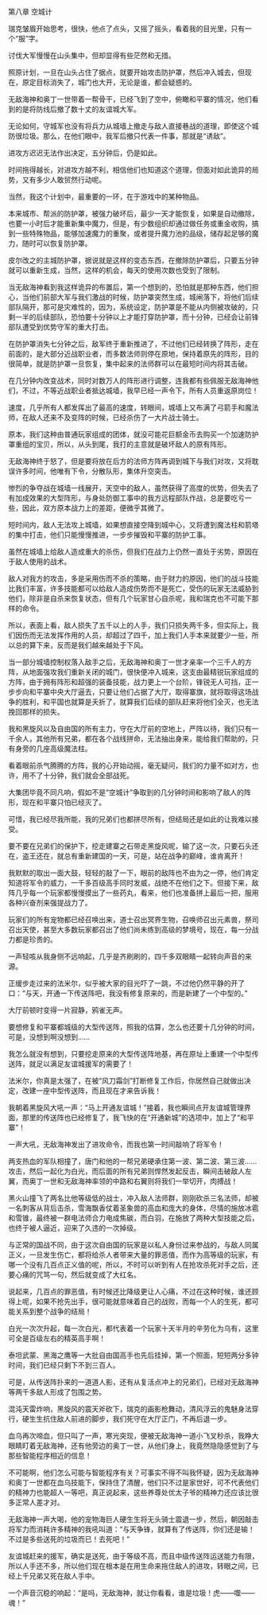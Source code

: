 第八章 空城计


瑞克皱眉开始思考，很快，他点了点头，又摇了摇头，看着我的目光里，只有一个“服”字。

讨伐大军慢慢在山头集中，但却显得有些茫然和无措。

照原计划，一旦在山头占住了据点，就要开始攻击防护罩，然后冲入城去，但现在，原定目标消失了，城门也大开，无论是谁，都会疑惑的。

无敌海神和奥丁一世带着一帮骨干，已经飞到了空中，俯瞰和平寨的情况，他们看到的是将防线后撤了数十丈的友谊城大军。

无论如何，守城军也没有将兵力从城墙上撤走与敌人直接巷战的道理，即使这个城防很垃圾。那么，在他们眼中，我军后撤只代表一件事，那就是“诱敌”。

进攻方迟迟无法作出决定，五分钟后，仍是如此。

时间拖得越长，对进攻方越不利，相信他们也知道这个道理，但面对如此诡异的局势，又有多少人敢贸然行动呢。

当然，我这个计划中，最重要的一环，在于游戏中的某种物品。

本来城市、帮派的防护罩，被强力破坏后，最少一天才能恢复，如果是自动撤除，也要一小时后才能重新集中魔力，但是，有少数组织却通过做任务或重金收购，搞到一些特殊物品，能够加速魔力的重聚，或者提升魔力池的品级，储存起足够的魔力，随时可以恢复防护罩。

皮尔改之的主城防护罩，据说就是这样的变态东西，在撤除防护罩后，只要五分钟就可以重新生成，当然，这样的机会，每天的使用次数也受到了限制。

当无敌海神看到我这样诡异的布置后，第一个想到的，恐怕就是那种东西，他们担心，当他们前部大军与我们激战的时候，防护罩突然生成，城闸落下，将他们后续部队隔开，那可是灾难性的，因为，系统设定，防护罩是不能从内侧被攻破的，只剩一半的后续部队，恐怕要十分钟以上才能打穿防护罩，而十分钟，已经会让前锋部队遭受到优势守军的重大打击。

在防护罩消失七分钟之后，敌军终于重新推进了，不过他们已经转换了阵形，走在前面的，是大部分近战职业者，而多数法师则停在原地，保持着原先的阵形，目的很简单，就是防护罩一旦恢复，集中起来的法师群可以在最短时间内将其击破。

在几分钟内改变战术，同时对数万人的阵形进行调整，连我都有些佩服无敌海神他们，不过，不等近战职业者抵达城墙，我早已经一声令下，所有人员重返原岗位！

速度，几乎所有人都发挥出了最高的速度，转眼间，城墙上又布满了弓箭手和魔法师，在敌人还来不及变阵的时候，已经杀伤了一大片战士骑士。

原本，我们这种由普通玩家组成的团体，就没可能花巨额金币去购买一个加速防护罩重组的宝贝，所以，从头到尾，我打的主意就是破坏敌人的原有阵形。

无敌海神终于怒了，但是要将放在后方的法师方阵再调到城下与我们对攻，又将耽误许多时间，他唯有下令，分散队形，集体升空突击。

惨烈的争夺战在城墙一线展开，天空中的敌人，虽然获得了高度的优势，但失去了有加成效果的大型阵形，与身处防御工事中的我方远程部队作战，总是要吃亏一些，因此，双方原本战力上的差距，便微乎其微了。

短时间内，敌人无法攻上城墙，如果想直接空降到城中心，又将遭到魔法柱和箭塔的集中打击，他们只能慢慢推进，一步步摧毁和平寨的防护工事。

虽然在城墙上给敌人造成重大的杀伤，但我们在战力上仍然一直处于劣势，原因在于敌人使用的战术。

敌人对我方的攻击，多是采用伤而不杀的策略，由于财力的原因，他们的战斗技能比我们丰富，许多技能都可以给敌人造成伤势而不是死亡，受伤的玩家无法威胁到他们，除非是自杀来恢复状态，但有几个玩家甘心自杀呢，我和瑞克也不可能下那样的命令。

所以，表面上看，敌人损失了五千以上的人手，我们只损失两千多，但实际上，我们因伤而无法发挥作用的人员，却超过了四千，加上我们人手本来就要少一些，所以总的算下来，反而是我们越来越处于下风。

当一部分城墙控制权落入敌手之后，无敌海神和奥丁一世才亲率一个三千人的方阵，从地面强攻我们重新关闭的城门，很快便冲入城来，这支由最精锐玩家组成的方阵，由于拥有阵形和超强的装备技能，战力更上一个台阶，锋锐无人可挡，正一步步向和平寨中央大厅逼去，只要让他们占据了大厅，取得寨旗，就将取得这场战争的胜利，和平国也就算是夭折了，就算我们后续的部队赶来将他们全灭，也无法挽回那样的损失。

我和黑旋风以及自由国的所有主力，守在大厅前的空地上，严阵以待，我们只有一千余人，其他所有兄弟，都在各个战线拼命，无法抽出身来，能给我们帮助的，只有身旁的几座高级魔法柱。

看着眼前杀气腾腾的方阵，我的心开始动摇，毫无疑问，我们的力量不如对方，也许，用不了十分钟，我们就会全部战死。

大集团毕竟不同凡响，假如不是“空城计”争取到的几分钟时间和影响了敌人的阵形，现在和平寨只怕已经灭了。

可惜，我已经尽我所能，我的兄弟们也都拼尽所有，但结局还是如此的让我难以接受。

要不要在兄弟们的保护下，挖走建寨之石带走黑旋风呢，输了这一次，只要石头还在，盗王还在，就总有重新建国的一天，可是，站在战争的巅峰，谁肯离开！

我默默的取出一面大鼓，轻轻的敲了一下，眼前的敌阵也不由为之一停，他们肯定知道将军令的威力，一千多百级高手同时发威，战绝不在他们之下。但接下来，敌阵几乎每一个玩家都慢慢摸出了一些药丸，看来，他们也准备拼上最后一把，服用各种兴奋剂来强提战力了。

玩家们的所有宠物都已经召唤出来，道士召出冥界生物，召唤师召出元素兽，祭司召出天使，甚至大多数玩家都召出了他们尚未练到高级的梦境号，现在，每一分战力都是珍贵的。

一声轻咳从我身侧不远响起，几乎是齐刷刷的，四千多双眼睛一起转向声音的来源。

正缓步走过来的法米尔，似乎被大家的目光吓了一跳，不过他仍然平静的开了口：“与天，开通一下传送阵吧，我没有修复原来的，而是新建了一个中型的。”

大厅前顿时变得一片寂静，鸦雀无声。

要想修复和平寨都城级的大型传送阵，照我的估算，怎么也还要十几分钟的时间，可是，没想到啊没想到……

我怎么就没有想到，只要挖走原来的大型传送阵地基，再在原址上重建一个中型传送阵，就足以满足友谊城援军的需要了！

法米尔，你真是太强了，在被“风刀霜剑”打断修复工作后，你居然自己就做出决定，改建一座中型传送阵，而且现在才来告诉我！

我朝着黑旋风大吼一声：“马上开通友谊城！”接着，我也瞬间点开友谊城管理界面，那里的传送阵也已经修复了，我飞快的在“开通新城”的选项中，加上了“和平寨”！

一声大吼，无敌海神发出了进攻命令，而我也第一时间敲响了将军令！

两支热血的军队相撞了，唐门和他的一帮兄弟硬承住第一波、第二波、第三波……攻击，然后一起化为白光，而后面的所有兄弟则悍然发起反击，瞬间击破敌人左翼，而奥丁一世和无敌海神率领的中路和右翼则将我们一举切开，肉搏战！

黑火山撞飞了两名比他等级低的战士，冲入敌人法师群，刚刚砍杀三名法师，却被一名刺客从背后击杀，雪海飘香仗着圣象兽的高血和庞大的身体，尽情的施放冰雹和雪锥，最终被一群电法师合力电成焦碳，而白羽，在施放了两种大型技能之后，也终于被人逼近，迎来了久违的一次掉级。

与正常的国战不同，由于这次自由国的玩家是以私人身份过来参战的，与敌人同属正义，一旦发生伤亡，都将给杀人者带来大量的罪恶值，而作为高等级的玩家，有哪一个没有几百点正义值的呢，所以，不时可以听到有人在抢攻杀死对手之后，还要心痛的咒骂一句，然后就变成了大红名。

说起来，几百点的罪恶值，有时候还比降级更让人心痛，不过在这种时候，谁还顾得上呢，如果不抢先出手，很可能就意味着自己的战败，而每一个人的生死，都可能关系到整个战争的结局！

白光一次次升起，每一次白光，都代表着一个玩家十天半月的辛劳化为乌有，这里可全是百级左右的精英高手啊！

泰坦武蒙、黑海之鹰等一大批自由国高手也先后挂掉，第一个照面，短短两分多钟时间，我们已经只剩下不到三百人。

可是，从传送阵扑来的一道道人影，还有从复活点冲上的兄弟们，已经对无敌海神等两千多敌人形成了包围之势。

混沌天雷炸响，黑旋风的震天斧砍下，瑞克的画影枪舞动，清风浮云的鬼魅身法穿行，硬生生抗住敌人前进的脚步，我们死守在大厅正门，不再后退一步。

血乌再次啼血，但只叫了一声，寒光突现，便被无敌海神一道小飞叉秒杀，我睁大眼睛盯着无敌海神，还有他旁边的奥丁一世，从他们身上，我竟然隐隐感觉到了与那些智能程序相近的信息！

不可能啊，他们怎么可能与智能程序有关？可事实不得不叫我怀疑，因为无敌海神和奥丁一世都在血乌技能下，保持住了清醒，他们只不过是家世好，可不代表他们的精神力也能超人一等吧，真正说起来，这些养尊处优太子爷的精神力还应该比很多正常人差才对。

无敌海神一声大喝，他的宠物海巨人硬生生将无头骑士震退一步，然后，朝因敲击将军力而消耗许多精神的我吼叫道：“与天争锋，就算有了传送阵，你们还是输！不过是多些送死的垃圾而已！去死吧！”

友谊城赶来的援军，确实是送死，由于等级不高，而且中级传送阵运送能力有限，所以人手还不多，所以他们现在根本是在用生命来拖住敌人的进攻，转眼之间，已经上千兄弟又死在敌人手中。

一个声音沉稳的响起：“是吗，无敌海神，就让你看看，谁是垃圾！虎——噬——魂！”





